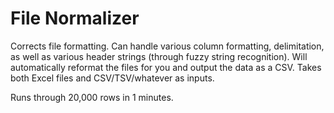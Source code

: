 # File Normalizer
Corrects file formatting. Can handle various column formatting, delimitation,
as well as various header strings (through fuzzy string recognition). Will
automatically reformat the files for you and output the data as a CSV. Takes
both Excel files and CSV/TSV/whatever as inputs.

Runs through 20,000 rows in 1 minutes.
